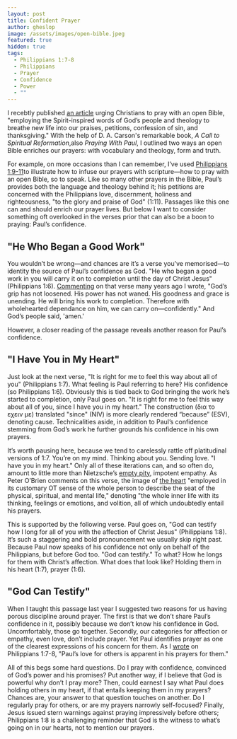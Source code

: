 ```yaml
---
layout: post
title: Confident Prayer
author: gheslop
image: /assets/images/open-bible.jpeg
featured: true
hidden: true
tags:
  - Philippians 1:7-8
  - Philippians
  - Prayer
  - Confidence
  - Power
  - ""
---
```

I recebtly published [an article](https://africa.thegospelcoalition.org/article/pray-with-an-open-bible/) urging Christians to pray with an open Bible, "employing the Spirit-inspired words of God’s people and theology to breathe new life into our praises, petitions, confession of sin, and thanksgiving." With the help of D. A. Carson's remarkable book, *A Call to Spiritual Reformation*,also *Praying With Paul*, I outlined two ways an open Bible enriches our prayers: with vocabulary and theology, form and truth.

For example, on more occasions than I can remember, I’ve used [Philippians 1:9-11](https://rekindle.co.za/content/2020-06-09-philippians-1-9-11-devotional)to illustrate how to infuse our prayers with scripture—how to pray with an open Bible, so to speak. Like so many other prayers in the Bible, Paul’s provides both the language and theology behind it; his petitions are concerned with the Philippians love, discernment, holiness and righteousness, "to the glory and praise of God" (1:11). Passages like this one can and should enrich our prayer lives. But below I want to consider something oft overlooked in the verses prior that can also be a boon to praying: Paul’s confidence.

## "He Who Began a Good Work"

You wouldn’t be wrong—and chances are it’s a verse you’ve memorised—to identity the source of Paul’s confidence as God. "He who began a good work in you will carry it on to completion until the day of Christ Jesus" (Philippians 1:6). [Commenting](https://rekindle.co.za/content/2020-05-26-philippians-1-3-6-devotional) on that verse many years ago I wrote, "God’s grip has not loosened. His power has not waned. His goodness and grace is unending. He will bring his work to completion. Therefore with wholehearted dependance on him, we can carry on—confidently." And God’s people said, 'amen.'

However, a closer reading of the passage reveals another reason for Paul’s confidence.

## "I Have You in My Heart"

Just look at the next verse, "It is right for me to feel this way about all of you" (Philippians 1:7). What feeling is Paul referring to here? His confidence (so Philippians 1:6). Obviously this is tied back to God bringing the work he’s started to completion, only Paul goes on. "It is right for me to feel this way about all of you, since I have you in my heart." The construction (δια το εχειν με) translated "since" (NIV) is more clearly rendered “because” (ESV), denoting cause. Technicalities aside, in addition to Paul’s confidence stemming from God’s work he further grounds his confidence in his own prayers.

It’s worth pausing here, because we tend to carelessly rattle off platitudinal versions of 1:7. You’re on my mind. Thinking about you. Sending love. "I have you in my heart." Only all of these iterations can, and so often do, amount to little more than Nietzsche’s [empty pity](https://rekindle.co.za/content/2024-11-15-empathy), impotent empathy. As Peter O’Brien comments on this verse, the image of [the heart](https://rekindle.co.za/content/2021-10-05-the-heart-is-deceitful-but-that-doesn-t-mean-feelings-are) "employed in its customary OT sense of the whole person to describe the seat of the physical, spiritual, and mental life," denoting "the whole inner life with its thinking, feelings or emotions, and volition, all of which undoubtedly entail his prayers.

This is supported by the following verse. Paul goes on, "God can testify how I long for all of you with the affection of Christ Jesus" (Philippians 1:8). It’s such a staggering and bold pronouncement we usually skip right past. Because Paul now speaks of his confidence not only on behalf of the Philippians, but before God too. "God can testify." To what? How he longs for them with Christ’s affection. What does that look like? Holding them in his heart (1:7), prayer (1:6).

## "God Can Testify"

When I taught this passage last year I suggested two reasons for us having porous discipline around prayer. The first is that we don’t share Paul’s confidence in it, possibly because we don’t know his confidence in God. Uncomfortably, those go together. Secondly, our categories for affection or empathy, even love, don’t include prayer. Yet Paul identifies prayer as one of the clearest expressions of his concern for them. As I [wrote](https://rekindle.co.za/content/2020-06-02-philippians-1-7-8-devotional) on Philippians 1:7-8, "Paul’s love for others is apparent in his prayers for them."

All of this begs some hard questions. Do I pray with confidence, convinced of God’s power and his promises? Put another way, if I believe that God is powerful why don’t I pray more? Then, could earnest I say what Paul does holding others in my heart, if that entails keeping them in my prayers? Chances are, your answer to that question touches on another. Do I regularly pray for others, or are my prayers narrowly self-focused? Finally, Jesus issued stern warnings against praying impressively before others; Philippians 1:8 is a challenging reminder that God is the witness to what’s going on in our hearts, not to mention our prayers.